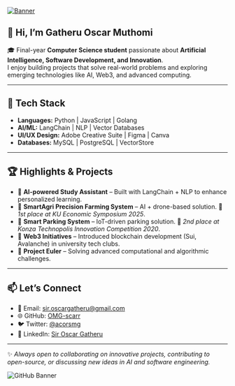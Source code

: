 

[![Banner](https://media.giphy.com/media/v1.Y2lkPTc5MGI3NjExamQ1YmUzeXNjZTV4Znh0cHdrdjl5NG9mNnBicGF1Mm5la29zbmlhbiZlcD12MV9naWZzX3NlYXJjaCZjdD1n/qJzZ4APiDZQuJDY7vh/giphy.gif)](https://media.giphy.com/media/v1.Y2lkPTc5MGI3NjExamQ1YmUzeXNjZTV4Znh0cHdrdjl5NG9mNnBicGF1Mm5la29zbmlhbiZlcD12MV9naWZzX3NlYXJjaCZjdD1n/)

<h2> 👋 Hi, I’m Gatheru Oscar Muthomi  </h2>

🎓 Final-year **Computer Science student** passionate about **Artificial Intelligence, Software Development, and Innovation**.  
I enjoy building projects that solve real-world problems and exploring emerging technologies like AI, Web3, and advanced computing.  

---

## 🔧 Tech Stack  
- **Languages:** Python | JavaScript | Golang  
- **AI/ML:** LangChain | NLP | Vector Databases  
- **UI/UX Design:** Adobe Creative Suite | Figma | Canva  
- **Databases:** MySQL | PostgreSQL | VectorStore  

---

## 🏆 Highlights & Projects  
- 🤖 **AI-powered Study Assistant** – Built with LangChain + NLP to enhance personalized learning.  
- 🌱 **SmartAgri Precision Farming System** – AI + drone-based solution. 🥇 *1st place at KU Economic Symposium 2025*.  
- 🚗 **Smart Parking System** – IoT-driven parking solution. 🥈 *2nd place at Konza Technopolis Innovation Competition 2020*.  
- 🔗 **Web3 Initiatives** – Introduced blockchain development (Sui, Avalanche) in university tech clubs.  
- 🧮 **Project Euler** – Solving advanced computational and algorithmic challenges.  

---

## 📫 Let’s Connect  
- 📧 Email: [sir.oscargatheru@gmail.com](mailto:sir.oscargatheru@gmail.com)  
- 🌐 GitHub: [OMG-scarr](https://github.com/OMG-scarr)  
- 🐦 Twitter: [@acorsmg](https://twitter.com/acorsmg)  
- 💼 LinkedIn: [Sir Oscar Gatheru](https://www.linkedin.com/in/sir-oscar-gatheru/)  

---

✨ *Always open to collaborating on innovative projects, contributing to open-source, or discussing new ideas in AI and software engineering.*  

![GitHub Banner](https://media2.giphy.com/media/v1.Y2lkPTc5MGI3NjExdGJ1N2o4Y2R5eHF5OXQwcTl0NDlkOXJrYzN5YXFtbjExY3ZhbWRheSZlcD12MV9pbnRlcm5hbF9naWZfYnlfaWQmY3Q9dHM/9dpRdBxidjDOBt3NpM/giphy.gif)
